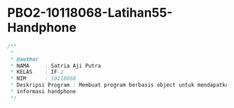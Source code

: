 # PBO2-10118068-Latihan55-Handphone
```java
/**
 *	
 * @author
 * NAMA     : Satria Aji Putra
 * KELAS    : IF-2
 * NIM      : 10118068
 * Deskripsi Program : Membuat program berbasis object untuk mendapatkan
 * informasi handphone
 */
 ```
